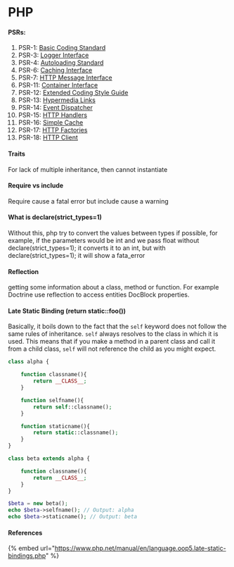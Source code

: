 # PHP

#### PSRs:

1. PSR-1: [Basic Coding Standard](https://www.php-fig.org/psr/psr-1)
2. PSR-3: [Logger Interface](https://www.php-fig.org/psr/psr-3)
3. PSR-4: [Autoloading Standard](https://www.php-fig.org/psr/psr-4)
4. PSR-6: [Caching Interface](https://www.php-fig.org/psr/psr-6)
5. PSR-7: [HTTP Message Interface](https://www.php-fig.org/psr/psr-7) 
6. PSR-11: [Container Interface](https://www.php-fig.org/psr/psr-11)
7. PSR-12: [Extended Coding Style Guide](https://www.php-fig.org/psr/psr-12)
8. PSR-13: [Hypermedia Links](https://www.php-fig.org/psr/psr-13)
9. PSR-14: [Event Dispatcher](https://www.php-fig.org/psr/psr-14)
10. PSR-15: [HTTP Handlers](https://www.php-fig.org/psr/psr-15)
11. PSR-16: [Simple Cache](https://www.php-fig.org/psr/psr-16)
12. PSR-17: [HTTP Factories](https://www.php-fig.org/psr/psr-17)
13. PSR-18: [HTTP Client ](https://www.php-fig.org/psr/psr-18)

#### Traits

For lack of multiple inheritance, then cannot instantiate

#### Require vs include

 Require cause a fatal error but include cause a warning

#### [ ](https://www.php-fig.org/psr/psr-18)What is declare\(strict\_types=1\)

Without this, php try to convert the values between types if possible, for example, if the parameters would be int and we pass float without declare\(strict\_types=1\); it converts it to an int, but with declare\(strict\_types=1\); it will show a fata\_error

#### Reflection

getting some information about a class, method or function. For example Doctrine use reflection to access entities DocBlock properties.



#### Late Static Binding \(return static::foo\(\)\)

Basically, it boils down to the fact that the `self` keyword does not follow the same rules of inheritance. `self` always resolves to the class in which it is used. This means that if you make a method in a parent class and call it from a child class, `self` will not reference the child as you might expect.

```php
class alpha {

    function classname(){
        return __CLASS__;
    }

    function selfname(){
        return self::classname();
    }

    function staticname(){
        return static::classname();
    }
}

class beta extends alpha {

    function classname(){
        return __CLASS__;
    }
}

$beta = new beta();
echo $beta->selfname(); // Output: alpha
echo $beta->staticname(); // Output: beta
```

#### 

#### References

{% embed url="https://www.php.net/manual/en/language.oop5.late-static-bindings.php" %}



